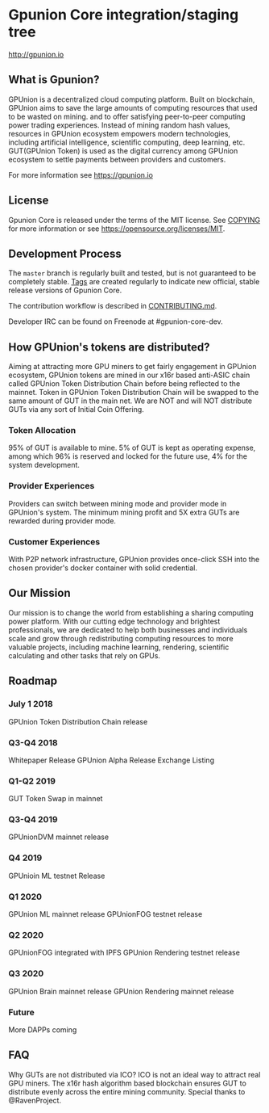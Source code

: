 Gpunion Core integration/staging tree
=====================================

http://gpunion.io

What is Gpunion?
----------------

GPUnion is a decentralized cloud computing platform. Built on blockchain, GPUnion aims to save the large amounts of computing resources that used to be wasted on mining. and to offer satisfying peer-to-peer computing power trading experiences. Instead of mining random hash values, resources in GPUnion ecosystem empowers modern technologies, including artificial intelligence, scientific computing, deep learning, etc. GUT(GPUnion Token) is used as the digital currency among GPUnion ecosystem to settle payments between providers and customers.

For more information see https://gpunion.io

License
-------

Gpunion Core is released under the terms of the MIT license. See [COPYING](COPYING) for more
information or see https://opensource.org/licenses/MIT.

Development Process
-------------------

The `master` branch is regularly built and tested, but is not guaranteed to be
completely stable. [Tags](https://github.com/GpunionProject/Gpuniontoken/tags) are created
regularly to indicate new official, stable release versions of Gpunion Core.

The contribution workflow is described in [CONTRIBUTING.md](CONTRIBUTING.md).

Developer IRC can be found on Freenode at #gpunion-core-dev.

How GPUnion's tokens are distributed?
-------

Aiming at attracting more GPU miners to get fairly engagement in GPUnion ecosystem, GPUnion tokens are mined in our x16r based anti-ASIC chain called GPUnion Token Distribution Chain before being reflected to the mainnet. Token in GPUnion Token Distribution Chain will be swapped to the same amount of GUT in the main net. We are NOT and will NOT distribute GUTs via any sort of Initial Coin Offering.

### Token Allocation

95% of GUT is available to mine.
5% of GUT is kept as operating expense, among which 96% is reserved and locked for the future use, 4% for the system development.


### Provider Experiences

Providers can switch between mining mode and provider mode in GPUnion's system. The minimum mining profit and 5X extra GUTs are rewarded during provider mode.

### Customer Experiences

With P2P network infrastructure, GPUnion provides once-click SSH into the chosen provider's docker container with solid credential.

Our Mission
----------------
Our mission is to change the world from establishing a sharing computing power platform. With our cutting edge technology and brightest professionals, we are dedicated to help both businesses and individuals scale and grow through redistributing computing resources to more valuable projects, including machine learning, rendering, scientific calculating and other tasks that rely on GPUs.


Roadmap
----------------
### July 1 2018
GPUnion Token Distribution Chain release

### Q3-Q4 2018
Whitepaper Release
GPUnion Alpha Release
Exchange Listing

### Q1-Q2 2019
GUT Token Swap in mainnet

### Q3-Q4 2019
GPUnionDVM mainnet release

### Q4 2019
GPUnioin ML testnet Release

### Q1 2020
GPUnion ML mainnet release
GPUnionFOG testnet release

### Q2 2020
GPUnionFOG integrated with IPFS
GPUnion Rendering testnet release

### Q3 2020
GPUnion Brain mainnet release
GPUnion Rendering mainnet release

### Future
More DAPPs coming


FAQ
----------------
Why GUTs are not distributed via ICO?
ICO is not an ideal way to attract real GPU miners. The x16r hash algorithm based blockchain ensures GUT to distribute evenly across the entire mining community. Special thanks to @RavenProject.

